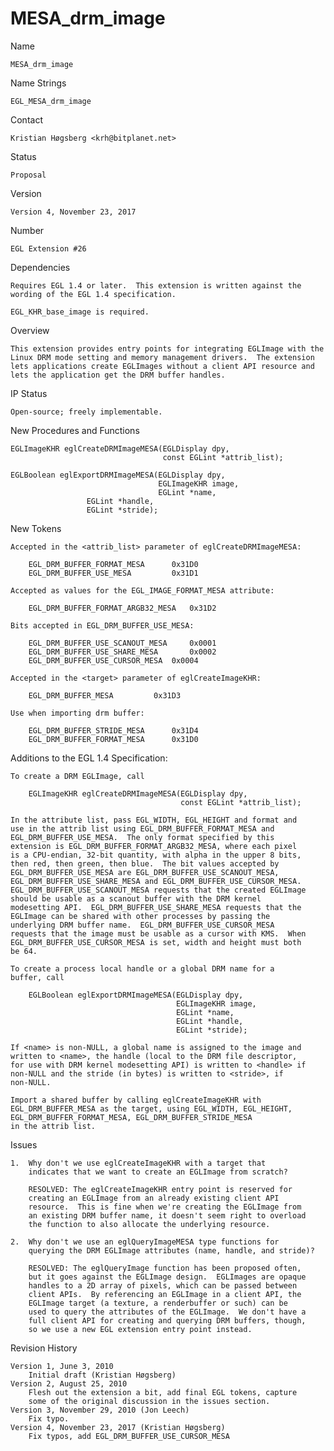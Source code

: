 # MESA_drm_image

Name

    MESA_drm_image

Name Strings

    EGL_MESA_drm_image

Contact

    Kristian Høgsberg <krh@bitplanet.net>

Status

    Proposal

Version

    Version 4, November 23, 2017

Number

    EGL Extension #26

Dependencies

    Requires EGL 1.4 or later.  This extension is written against the
    wording of the EGL 1.4 specification.

    EGL_KHR_base_image is required.

Overview

    This extension provides entry points for integrating EGLImage with the
    Linux DRM mode setting and memory management drivers.  The extension
    lets applications create EGLImages without a client API resource and
    lets the application get the DRM buffer handles.

IP Status

    Open-source; freely implementable.

New Procedures and Functions

    EGLImageKHR eglCreateDRMImageMESA(EGLDisplay dpy,
                                      const EGLint *attrib_list);

    EGLBoolean eglExportDRMImageMESA(EGLDisplay dpy,
                                     EGLImageKHR image,
                                     EGLint *name,
				     EGLint *handle,
				     EGLint *stride);

New Tokens

    Accepted in the <attrib_list> parameter of eglCreateDRMImageMESA:

        EGL_DRM_BUFFER_FORMAT_MESA		0x31D0
        EGL_DRM_BUFFER_USE_MESA			0x31D1

    Accepted as values for the EGL_IMAGE_FORMAT_MESA attribute:

        EGL_DRM_BUFFER_FORMAT_ARGB32_MESA	0x31D2

    Bits accepted in EGL_DRM_BUFFER_USE_MESA:

        EGL_DRM_BUFFER_USE_SCANOUT_MESA		0x0001
        EGL_DRM_BUFFER_USE_SHARE_MESA		0x0002
        EGL_DRM_BUFFER_USE_CURSOR_MESA	0x0004

    Accepted in the <target> parameter of eglCreateImageKHR:

        EGL_DRM_BUFFER_MESA			0x31D3

    Use when importing drm buffer:

        EGL_DRM_BUFFER_STRIDE_MESA		0x31D4
        EGL_DRM_BUFFER_FORMAT_MESA		0x31D0

Additions to the EGL 1.4 Specification:

    To create a DRM EGLImage, call

        EGLImageKHR eglCreateDRMImageMESA(EGLDisplay dpy,
                                          const EGLint *attrib_list);

    In the attribute list, pass EGL_WIDTH, EGL_HEIGHT and format and
    use in the attrib list using EGL_DRM_BUFFER_FORMAT_MESA and
    EGL_DRM_BUFFER_USE_MESA.  The only format specified by this
    extension is EGL_DRM_BUFFER_FORMAT_ARGB32_MESA, where each pixel
    is a CPU-endian, 32-bit quantity, with alpha in the upper 8 bits,
    then red, then green, then blue.  The bit values accepted by
    EGL_DRM_BUFFER_USE_MESA are EGL_DRM_BUFFER_USE_SCANOUT_MESA,
    EGL_DRM_BUFFER_USE_SHARE_MESA and EGL_DRM_BUFFER_USE_CURSOR_MESA.
    EGL_DRM_BUFFER_USE_SCANOUT_MESA requests that the created EGLImage
    should be usable as a scanout buffer with the DRM kernel
    modesetting API.  EGL_DRM_BUFFER_USE_SHARE_MESA requests that the
    EGLImage can be shared with other processes by passing the
    underlying DRM buffer name.  EGL_DRM_BUFFER_USE_CURSOR_MESA
    requests that the image must be usable as a cursor with KMS.  When
    EGL_DRM_BUFFER_USE_CURSOR_MESA is set, width and height must both
    be 64.

    To create a process local handle or a global DRM name for a
    buffer, call

        EGLBoolean eglExportDRMImageMESA(EGLDisplay dpy,
                                         EGLImageKHR image,
                                         EGLint *name,
                                         EGLint *handle,
                                         EGLint *stride);

    If <name> is non-NULL, a global name is assigned to the image and
    written to <name>, the handle (local to the DRM file descriptor,
    for use with DRM kernel modesetting API) is written to <handle> if
    non-NULL and the stride (in bytes) is written to <stride>, if
    non-NULL.

    Import a shared buffer by calling eglCreateImageKHR with
    EGL_DRM_BUFFER_MESA as the target, using EGL_WIDTH, EGL_HEIGHT,
    EGL_DRM_BUFFER_FORMAT_MESA, EGL_DRM_BUFFER_STRIDE_MESA
    in the attrib list.

Issues

    1.  Why don't we use eglCreateImageKHR with a target that
        indicates that we want to create an EGLImage from scratch?

        RESOLVED: The eglCreateImageKHR entry point is reserved for
        creating an EGLImage from an already existing client API
        resource.  This is fine when we're creating the EGLImage from
        an existing DRM buffer name, it doesn't seem right to overload
        the function to also allocate the underlying resource.

    2.  Why don't we use an eglQueryImageMESA type functions for
        querying the DRM EGLImage attributes (name, handle, and stride)?

        RESOLVED: The eglQueryImage function has been proposed often,
        but it goes against the EGLImage design.  EGLImages are opaque
        handles to a 2D array of pixels, which can be passed between
        client APIs.  By referencing an EGLImage in a client API, the
        EGLImage target (a texture, a renderbuffer or such) can be
        used to query the attributes of the EGLImage.  We don't have a
        full client API for creating and querying DRM buffers, though,
        so we use a new EGL extension entry point instead.

Revision History

    Version 1, June 3, 2010
        Initial draft (Kristian Høgsberg)
    Version 2, August 25, 2010
        Flesh out the extension a bit, add final EGL tokens, capture
        some of the original discussion in the issues section.
    Version 3, November 29, 2010 (Jon Leech)
        Fix typo.
    Version 4, November 23, 2017 (Kristian Høgsberg)
        Fix typos, add EGL_DRM_BUFFER_USE_CURSOR_MESA
